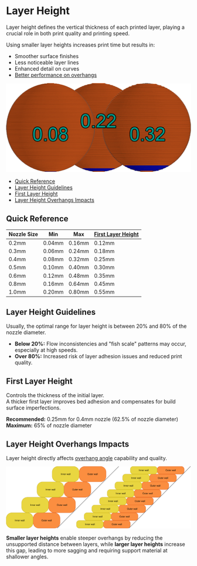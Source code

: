 # Layer Height

Layer height defines the vertical thickness of each printed layer, playing a crucial role in both print quality and printing speed.

Using smaller layer heights increases print time but results in:

- Smoother surface finishes
- Less noticeable layer lines
- Enhanced detail on curves
- [Better performance on overhangs](#layer-height-overhangs-impacts)

![layer-height-spheres](https://github.com/SoftFever/OrcaSlicer/blob/main/doc/images/Precision/layer-height-spheres.png)

- [Quick Reference](#quick-reference)
- [Layer Height Guidelines](#layer-height-guidelines)
- [First Layer Height](#first-layer-height)
- [Layer Height Overhangs Impacts](#layer-height-overhangs-impacts)

## Quick Reference

| Nozzle Size | Min    | Max    | [First Layer Height](#first-layer-height) |
|-------------|--------|--------|-------------------------------------------|
| 0.2mm       | 0.04mm | 0.16mm | 0.12mm                                    |
| 0.3mm       | 0.06mm | 0.24mm | 0.18mm                                    |
| 0.4mm       | 0.08mm | 0.32mm | 0.25mm                                    |
| 0.5mm       | 0.10mm | 0.40mm | 0.30mm                                    |
| 0.6mm       | 0.12mm | 0.48mm | 0.35mm                                    |
| 0.8mm       | 0.16mm | 0.64mm | 0.45mm                                    |
| 1.0mm       | 0.20mm | 0.80mm | 0.55mm                                    |

## Layer Height Guidelines

Usually, the optimal range for layer height is between 20% and 80% of the nozzle diameter.

- **Below 20%:** Flow inconsistencies and "fish scale" patterns may occur, especially at high speeds.
- **Over 80%:** Increased risk of layer adhesion issues and reduced print quality.

## First Layer Height

Controls the thickness of the initial layer.  
A thicker first layer improves bed adhesion and compensates for build surface imperfections.

**Recommended:** 0.25mm for 0.4mm nozzle (62.5% of nozzle diameter)  
**Maximum:** 65% of nozzle diameter

## Layer Height Overhangs Impacts

Layer height directly affects [overhang angle](quality_settings_overhangs#maximum-angle) capability and quality.

![layer-height](https://github.com/SoftFever/OrcaSlicer/blob/main/doc/images/Precision/layer-height.svg)

**Smaller layer heights** enable steeper overhangs by reducing the unsupported distance between layers, while **larger layer heights** increase this gap, leading to more sagging and requiring support material at shallower angles.
